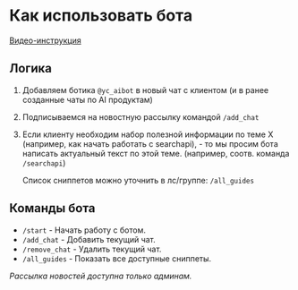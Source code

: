 # Как использовать бота

[Видео-инструкция](https://youtu.be/3YWIsnbfTX4)

## Логика

1. Добавляем ботика `@yc_aibot` в новый чат с клиентом (и в ранее созданные чаты по AI продуктам)

2. Подписываемся на новостную рассылку командой `/add_chat`

3. Если клиенту необходим набор полезной информации по теме Х (например, как начать работать с searchapi), - то мы просим бота написать актуальный текст по этой теме. (например, соотв. команда `/searchapi`)

    Список сниппетов можно уточнить в лс/группе: `/all_guides`

## Команды бота

* `/start` - Начать работу с ботом.
* `/add_chat` - Добавить текущий чат.
* `/remove_chat` - Удалить текущий чат.
* `/all_guides` - Показать все доступные сниппеты.

*Рассылка новостей доступна только админам.*
